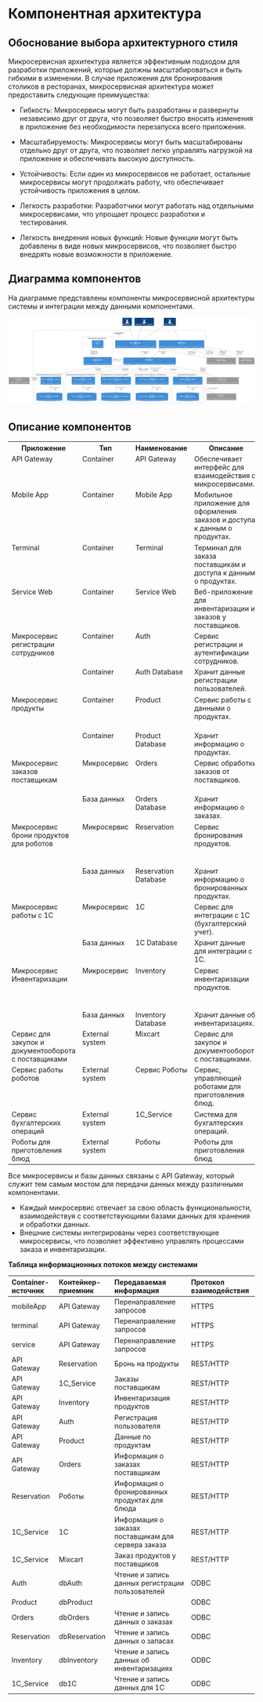 # Компонентная архитектура

## Обоснование выбора архитектурного стиля

Микросервисная архитектура является эффективным подходом для разработки приложений, которые должны масштабироваться и быть гибкими в изменении. В случае приложения для бронирования столиков в ресторанах, микросервисная архитектура может предоставить следующие преимущества:

- Гибкость: Микросервисы могут быть разработаны и развернуты независимо друг от друга, что позволяет быстро вносить изменения в приложение без необходимости перезапуска всего приложения.

- Масштабируемость: Микросервисы могут быть масштабированы отдельно друг от друга, что позволяет легко управлять нагрузкой на приложение и обеспечивать высокую доступность.

- Устойчивость: Если один из микросервисов не работает, остальные микросервисы могут продолжать работу, что обеспечивает устойчивость приложения в целом.

- Легкость разработки: Разработчики могут работать над отдельными микросервисами, что упрощает процесс разработки и тестирования.

- Легкость внедрения новых функций: Новые функции могут быть добавлены в виде новых микросервисов, что позволяет быстро внедрять новые возможности в приложение.

## Диаграмма компонентов

На диаграмме представлены компоненты микросервисной архитектуры системы и интеграции между данными компонентами.

![](diagrams/out/architecture.svg)

## Описание компонентов

<table><tr><th valign="top">Приложение</th><th valign="top">Тип</th><th valign="top">Наименование</th><th valign="top">Описание</th><th valign="top">Взаимодействия             </th></tr>
<tr><td valign="top">API Gateway</td><td valign="top">Container</td><td valign="top">API Gateway</td><td valign="top">Обеспечивает интерфейс для взаимодействия с микросервисами.</td><td valign="top">Принятие запросов от мобильного приложения, терминала и веб-сервиса.</td></tr>
<tr><td valign="top">Mobile App</td><td valign="top">Container</td><td valign="top">Mobile App</td><td valign="top">Мобильное приложение для оформления заказов и доступа к данным о продуктах.</td><td valign="top">Отправляет запросы через API Gateway к микросервисам.</td></tr>
<tr><td valign="top">Terminal</td><td valign="top">Container</td><td valign="top">Terminal</td><td valign="top">Терминал для заказа поставщикам и доступа к данным о продуктах.</td><td valign="top">Взаимодействует с API Gateway для оформления заказов.</td></tr>
<tr><td valign="top">Service Web</td><td valign="top">Container</td><td valign="top">Service Web</td><td valign="top">Веб-приложение для инвентаризации и заказов у поставщиков.</td><td valign="top">Работает через API Gateway для получения и отправки информации.</td></tr>
<tr><td rowspan="2" valign="top">Микросервис регистрации сотрудников</td><td valign="top">Container</td><td valign="top">Auth</td><td valign="top">Сервис регистрации и аутентификации сотрудников.</td><td valign="top">Взаимодействует с Auth database для сохранения и извлечения данных.</td></tr>
<tr><td valign="top">Container</td><td valign="top">Auth Database</td><td valign="top">Хранит данные регистрации пользователей.</td><td valign="top">Чтение и запись данных регистрации.</td></tr>
<tr><td rowspan="2" valign="top">Микросервис  продукты</td><td valign="top">Container</td><td valign="top">Product</td><td valign="top">Сервис работы с данными о продуктах.</td><td valign="top">Взаимодействует с Product database для хранения информации о продуктах.</td></tr>
<tr><td valign="top">Container</td><td valign="top">Product Database</td><td valign="top">Хранит информацию о продуктах.</td><td valign="top">Чтение и запись данных о продуктах.</td></tr>
<tr><td rowspan="2" valign="top">Микросервис заказов поставщикам</td><td valign="top">Микросервис</td><td valign="top">Orders</td><td valign="top">Сервис обработки заказов от поставщиков.</td><td valign="top">Взаимодействует с Orders database для хранения данных о заказах.</td></tr>
<tr><td valign="top">База данных</td><td valign="top">Orders Database</td><td valign="top">Хранит информацию о заказах.</td><td valign="top">Чтение и запись данных о заказах.</td></tr>
<tr><td rowspan="2" valign="top">Микросервис брони продуктов для роботов</td><td valign="top">Микросервис</td><td valign="top">Reservation</td><td valign="top">Сервис бронирования продуктов.</td><td valign="top">Взаимодействует с Reservation database для хранения информации о бронированиях.</td></tr>
<tr><td valign="top">База данных</td><td valign="top">Reservation Database</td><td valign="top">Хранит информацию о бронированных продуктах.</td><td valign="top">Чтение и запись данных о бронированиях.</td></tr>
<tr><td rowspan="2" valign="top">Микросервис работы с 1С</td><td valign="top">Микросервис</td><td valign="top">1С</td><td valign="top">Сервис для интеграции с 1С (бухгалтерский учет).</td><td valign="top">Взаимодействует с 1С database для хранения бухгалтерских данных.</td></tr>
<tr><td valign="top">База данных</td><td valign="top">1С Database</td><td valign="top">Хранит данные для интеграции с 1С.</td><td valign="top">Чтение и запись данных для бухгалтерских операций.</td></tr>
<tr><td rowspan="2" valign="top">Микросервис Инвентаризации</td><td valign="top">Микросервис</td><td valign="top">Inventory</td><td valign="top">Сервис инвентаризации продуктов.</td><td valign="top">Взаимодействует с базой данных инвентаризации  для хранения информации об инвентаризациях.</td></tr>
<tr><td valign="top">База данных</td><td valign="top">Inventory Database</td><td valign="top">Хранит данные об инвентаризациях.</td><td valign="top">Чтение и запись данных о инвентаризациях.</td></tr>
<tr><td valign="top">Сервис для закупок и документооборота с поставщиками</td><td valign="top">External system</td><td valign="top">Mixcart</td><td valign="top">Сервис для закупок и документооборота с поставщиками.</td><td valign="top">Взаимодействует с сервисом   1С</td></tr>
<tr><td valign="top">Сервис работы роботов</td><td valign="top">External system</td><td valign="top">Сервис Роботы</td><td valign="top">Сервис, управляющий роботами для приготовления блюд. </td><td valign="top">Взаимодействует с сервисом !!!!</td></tr>
<tr><td valign="top">Сервис бухгалтерских операций</td><td valign="top">External system</td><td valign="top">1C_Service</td><td valign="top">Система для бухгалтерских операций.</td><td valign="top">Взаимодействует с сервисом  работы с 1С</td></tr>
<tr><td valign="top">Роботы для приготовления блюд</td><td valign="top">External system</td><td valign="top">Роботы</td><td valign="top">Роботы для приготовления блюд</td><td valign="top">Взаимодействует с сервисом  брони продуктов для роботов</td></tr>
</table>




Все микросервисы и базы данных связаны с API Gateway, который служит тем самым мостом для передачи данных между различными компонентами.

- Каждый микросервис отвечает за свою область функциональности, взаимодействуя с соответствующими базами данных для хранения и обработки данных.
- Внешние системы интегрированы через соответствующие микросервисы, что позволяет эффективно управлять процессами заказа и инвентаризации.

**Таблица информационных потоков между системами**

|Container-источник|Контейнер-приемник|Передаваемая информация|Протокол взаимодействия|
| :- | :- | :- | :- |
|mobileApp|API Gateway|Перенаправление запросов|HTTPS|
|terminal|API Gateway|Перенаправление запросов|HTTPS|
|service|API Gateway|Перенаправление запросов|HTTPS|
|API Gateway|Reservation|Бронь на продукты|REST/HTTP|
|API Gateway|1C_Service|Заказы поставщикам|REST/HTTP|
|API Gateway|Inventory|Инвентаризация продуктов|REST/HTTP|
|API Gateway|Auth|Регистрация пользователя|REST/HTTP|
|API Gateway|Product|Данные по продуктам|REST/HTTP|
|API Gateway|Orders|Информация о заказах поставщикам|REST/HTTP|
|Reservation|Роботы|Информация о бронированных продуктах для блюда|REST/HTTP|
|1C_Service|1C|Информация о заказах поставщикам для сервера заказа|REST/HTTP|
|1C_Service|Mixcart|Заказ продуктов у поставщиков|REST/HTTP|
|Auth|dbAuth|Чтение и запись данных регистрации пользователей|ODBC|
|Product|dbProduct ||ODBC|
|Orders |dbOrders|Чтение и запись данных о заказах|ODBC|
|Reservation|dbReservation|Чтение и запись данных о запасах|ODBC|
|Inventory|dbInventory|Чтение и запись данных об инвентаризациях|ODBC|
|1C_Service|db1C|Чтение и запись данных для 1С|ODBC|

